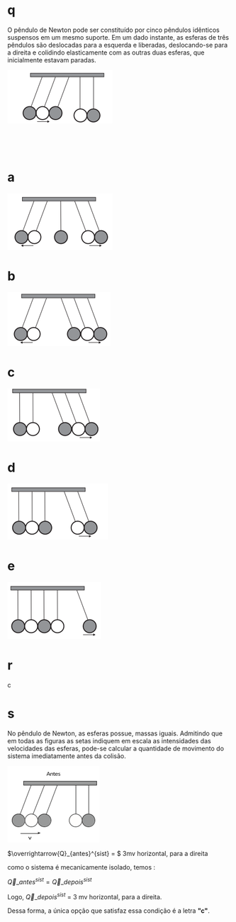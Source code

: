 # q
O pêndulo de Newton pode ser constituído por cinco pêndulos idênticos suspensos em um mesmo suporte. Em um dado instante, as esferas de três pêndulos são deslocadas para a esquerda e liberadas, deslocando-se para a direita e colidindo elasticamente com as outras duas esferas, que inicialmente estavam paradas.

![](1c71862b-b2f6-f8fd-3e0a-b738c25cf11d.png)

 

 

# a
![](b3c787be-2647-396a-68f3-8c5ce4d8d964.png)

# b
![](2a3aece9-cf55-d0c6-858b-b6e468584f78.png)

# c
![](ab9138ee-40c5-3c1d-7177-7e89d910b0f2.png)

# d
![](c19cb386-dd1b-8fb4-890b-7d7f9a3ca6ed.png)

# e
![](cdc7d69f-7e53-6314-d6ff-4ff6530a15ea.png)

# r
c

# s
No pêndulo de Newton, as esferas possue, massas iguais. Admitindo que em todas as figuras as setas indiquem em escala as intensidades das velocidades das esferas, pode-se calcular a quantidade de movimento do sistema imediatamente antes da colisão.

![](186fb640-c349-4179-4db3-2b4638a2ae26.png)

$\overrightarrow{Q}\_{antes}^{sist} = $ 3mv horizontal, para a direita

como o sistema é mecanicamente isolado, temos :

$\overrightarrow{Q}\_{antes}^{sist} = \overrightarrow{Q}\_{depois}^{sist}$

Logo, $\overrightarrow{Q}\_{depois}^{sist}$ = 3 mv horizontal, para a direita.

Dessa forma, a única opção que satisfaz essa condição é a letra **"c"**.

 

 
